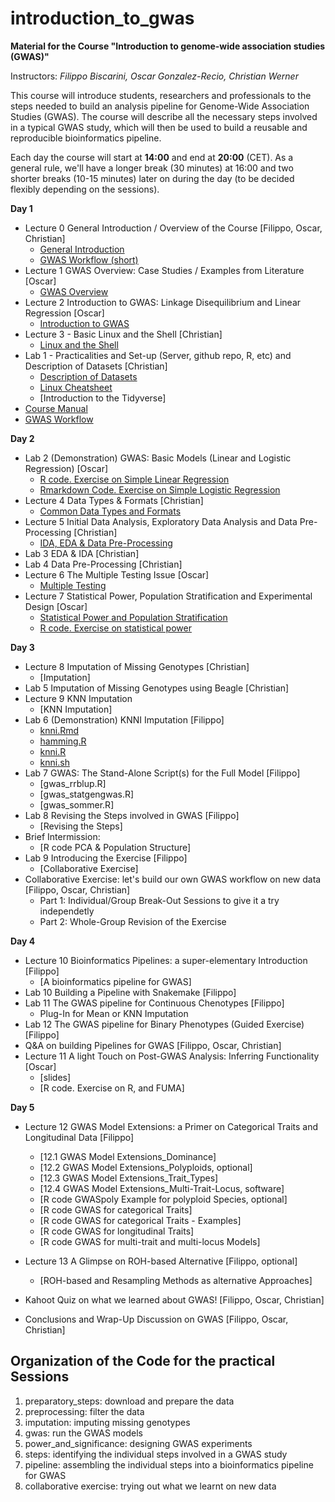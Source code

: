 # introduction_to_gwas

**Material for the Course "Introduction to genome-wide association studies (GWAS)"**

Instructors: *Filippo Biscarini, Oscar Gonzalez-Recio, Christian Werner*

This course will introduce students, researchers and professionals to the steps needed to build an analysis pipeline for Genome-Wide Association Studies (GWAS). The course will describe all the necessary steps involved in a typical GWAS study, which will then be used to build a reusable and reproducible bioinformatics pipeline.

Each day the course will start at **14:00** and end at **20:00** (CET).
As a general rule, we'll have a longer break (30 minutes) at 16:00 and two shorter breaks (10-15 minutes) later on during the day (to be decided flexibly depending on the sessions). 

<!-- timetable: [here](https://docs.google.com/spreadsheets/d/1Cy8vBD6I_no8UPzYPU9bz7ASWyI3bc4Y9vcdr5S1TBw/edit#gid=0) -->

**Day 1**

- Lecture 0	General Introduction / Overview of the Course [Filippo, Oscar, Christian]
    - [General Introduction](slides/0_General_Introduction.pdf)
    - [GWAS Workflow (short)](slides/GWAS_workflow_short.pdf)
- Lecture 1	GWAS Overview: Case Studies / Examples from Literature [Oscar]
    - [GWAS Overview](slides/1_GWAS_overview.pdf)
- Lecture 2	Introduction to GWAS: Linkage Disequilibrium and Linear Regression [Oscar]
    - [Introduction to GWAS](slides/2_Introduction_to_GWAS.pdf)
- Lecture 3 - Basic Linux and the Shell [Christian]
    - [Linux and the Shell](slides/3_Linux_intro.pdf)
- Lab 1 - Practicalities and Set-up (Server, github repo, R, etc) and Description of Datasets [Christian]
    - [Description of Datasets](slides/Description_of_datasets.pdf)
    - [Linux Cheatsheet](slides/Unix_cheatsheet.pdf)
    - [Introduction to the Tidyverse]<!-- (slides/Tidyverse_Intro.html) -->
 - [Course Manual](slides/gwasManual.pdf)
 - [GWAS Workflow](slides/GWAS_Workflow.pdf)



**Day 2**

- Lab 2 (Demonstration) GWAS: Basic Models (Linear and Logistic Regression) [Oscar]
    - [R code. Exercise on Simple Linear Regression](basic_model/1.Basis_of_linear_regression.R)
    - [Rmarkdown Code. Exercise on Simple Logistic Regression](basic_model/2.exercise.Basis_of_logistic_regression.Rmd)
- Lecture 4 Data Types & Formats [Christian]
    - [Common Data Types and Formats](slides/4_Data_types.pdf)
- Lecture 5 Initial Data Analysis, Exploratory Data Analysis and Data Pre-Processing [Christian]
    - [IDA, EDA & Data Pre-Processing](slides/5_Data_pre-processing.pdf)
- Lab 3 EDA & IDA [Christian]
- Lab 4 Data Pre-Processing [Christian]
- Lecture 6 The Multiple Testing Issue [Oscar]
    - [Multiple Testing](slides/6_Multiple_testing.pdf)
- Lecture 7 Statistical Power, Population Stratification and Experimental Design [Oscar] 
    - [Statistical Power and Population Stratification](slides/7_Experimental_design.pdf)
    - [R code. Exercise on statistical power](5.power_and_significance/StatisticalPower_exercise.R)


**Day 3**

- Lecture 8	Imputation of Missing Genotypes [Christian]
    - [Imputation]
- Lab 5 Imputation of Missing Genotypes using Beagle [Christian]
- Lecture 9 KNN Imputation 
    - [KNN Imputation]
- Lab 6 (Demonstration) KNNI Imputation [Filippo]
    - [knni.Rmd](3.imputation/knni.Rmd)
    - [hamming.R](3.imputation/hamming.R)
    - [knni.R](3.imputation/knni.R)
    - [knni.sh](3.imputation/knni.sh)
- Lab 7 GWAS: The Stand-Alone Script(s) for the Full Model [Filippo]
    - [gwas_rrblup.R]
    - [gwas_statgengwas.R]
    - [gwas_sommer.R]
- Lab 8 Revising the Steps involved in GWAS [Filippo]
    - [Revising the Steps]
- Brief Intermission:
    - [R code PCA & Population Structure]<!--(4.gwas/PCA_Screeplots.R) -->
- Lab 9 Introducing the Exercise [Filippo]
    - [Collaborative Exercise]
- Collaborative Exercise: let's build our own GWAS workflow on new data [Filippo, Oscar, Christian]
    - Part 1: Individual/Group Break-Out Sessions to give it a try independetly
    - Part 2: Whole-Group Revision of the Exercise


**Day 4**
- Lecture 10 Bioinformatics Pipelines: a super-elementary Introduction [Filippo]
    - [A bioinformatics pipeline for GWAS]
- Lab 10 Building a Pipeline with Snakemake [Filippo]
- Lab 11 The GWAS pipeline for Continuous Chenotypes [Filippo]
    - Plug-In for Mean or KNN Imputation
- Lab 12 The GWAS pipeline for Binary Phenotypes (Guided Exercise) [Filippo]
- Q&A on building Pipelines for GWAS [Filippo, Oscar, Christian]
- Lecture 11 A light Touch on Post-GWAS Analysis: Inferring Functionality [Oscar]
    - [slides]
    - [R code. Exercise on R, and FUMA]
    
**Day 5**

- Lecture 12 GWAS Model Extensions: a Primer on Categorical Traits and Longitudinal Data [Filippo]
    - [12.1 GWAS Model Extensions_Dominance]
    - [12.2 GWAS Model Extensions_Polyploids, optional]
    - [12.3 GWAS Model Extensions_Trait_Types]
    - [12.4 GWAS Model Extensions_Multi-Trait-Locus, software]
    - [R code GWASpoly Example for polyploid Species, optional]
    - [R code GWAS for categorical Traits]
    - [R code GWAS for categorical Traits - Examples]
    - [R code GWAS for longitudinal Traits]
    - [R code GWAS for multi-trait and multi-locus Models]

- Lecture 13 A Glimpse on ROH-based Alternative [Filippo, optional]
    - [ROH-based and Resampling Methods as alternative Approaches]
- Kahoot Quiz on what we learned about GWAS! [Filippo, Oscar, Christian]
- Conclusions and Wrap-Up Discussion on GWAS [Filippo, Oscar, Christian]

## Organization of the Code for the practical Sessions

1. preparatory_steps: download and prepare the data
2. preprocessing: filter the data
3. imputation: imputing missing genotypes
4. gwas: run the GWAS models
5. power_and_significance: designing GWAS experiments
6. steps: identifying the individual steps involved in a GWAS study
7. pipeline: assembling the individual steps into a bioinformatics pipeline for GWAS
8. collaborative exercise: trying out what we learnt on new data
